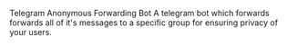 Telegram Anonymous Forwarding Bot
 A telegram bot which forwards forwards all of it's messages to a specific group for ensuring privacy of your users. 
